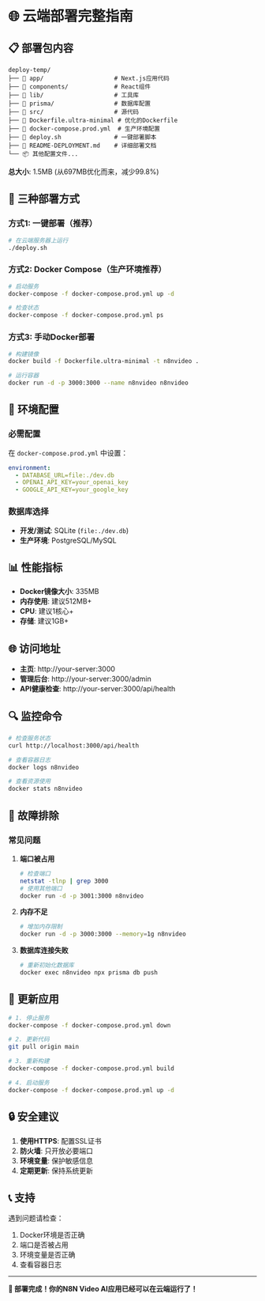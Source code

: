 # 🌐 云端部署完整指南

## 📋 部署包内容

```
deploy-temp/
├── 📁 app/                    # Next.js应用代码
├── 📁 components/             # React组件
├── 📁 lib/                    # 工具库
├── 📁 prisma/                 # 数据库配置
├── 📁 src/                    # 源代码
├── 🐳 Dockerfile.ultra-minimal # 优化的Dockerfile
├── 🐳 docker-compose.prod.yml  # 生产环境配置
├── 🚀 deploy.sh               # 一键部署脚本
├── 📖 README-DEPLOYMENT.md    # 详细部署文档
└── 📦 其他配置文件...
```

**总大小**: 1.5MB (从697MB优化而来，减少99.8%)

## 🚀 三种部署方式

### 方式1: 一键部署（推荐）

```bash
# 在云端服务器上运行
./deploy.sh
```

### 方式2: Docker Compose（生产环境推荐）

```bash
# 启动服务
docker-compose -f docker-compose.prod.yml up -d

# 检查状态
docker-compose -f docker-compose.prod.yml ps
```

### 方式3: 手动Docker部署

```bash
# 构建镜像
docker build -f Dockerfile.ultra-minimal -t n8nvideo .

# 运行容器
docker run -d -p 3000:3000 --name n8nvideo n8nvideo
```

## 🔧 环境配置

### 必需配置

在 `docker-compose.prod.yml` 中设置：

```yaml
environment:
  - DATABASE_URL=file:./dev.db
  - OPENAI_API_KEY=your_openai_key
  - GOOGLE_API_KEY=your_google_key
```

### 数据库选择

- **开发/测试**: SQLite (`file:./dev.db`)
- **生产环境**: PostgreSQL/MySQL

## 📊 性能指标

- **Docker镜像大小**: 335MB
- **内存使用**: 建议512MB+
- **CPU**: 建议1核心+
- **存储**: 建议1GB+

## 🌐 访问地址

- **主页**: http://your-server:3000
- **管理后台**: http://your-server:3000/admin
- **API健康检查**: http://your-server:3000/api/health

## 🔍 监控命令

```bash
# 检查服务状态
curl http://localhost:3000/api/health

# 查看容器日志
docker logs n8nvideo

# 查看资源使用
docker stats n8nvideo
```

## 🚨 故障排除

### 常见问题

1. **端口被占用**
   ```bash
   # 检查端口
   netstat -tlnp | grep 3000
   # 使用其他端口
   docker run -d -p 3001:3000 n8nvideo
   ```

2. **内存不足**
   ```bash
   # 增加内存限制
   docker run -d -p 3000:3000 --memory=1g n8nvideo
   ```

3. **数据库连接失败**
   ```bash
   # 重新初始化数据库
   docker exec n8nvideo npx prisma db push
   ```

## 📝 更新应用

```bash
# 1. 停止服务
docker-compose -f docker-compose.prod.yml down

# 2. 更新代码
git pull origin main

# 3. 重新构建
docker-compose -f docker-compose.prod.yml build

# 4. 启动服务
docker-compose -f docker-compose.prod.yml up -d
```

## 🔒 安全建议

1. **使用HTTPS**: 配置SSL证书
2. **防火墙**: 只开放必要端口
3. **环境变量**: 保护敏感信息
4. **定期更新**: 保持系统更新

## 📞 支持

遇到问题请检查：
1. Docker环境是否正确
2. 端口是否被占用
3. 环境变量是否正确
4. 查看容器日志

---

**🎉 部署完成！你的N8N Video AI应用已经可以在云端运行了！**
